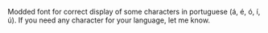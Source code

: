 Modded font for correct display of some characters in portuguese (á, é, ó, í, ú).
If you need any character for your language, let me know.
